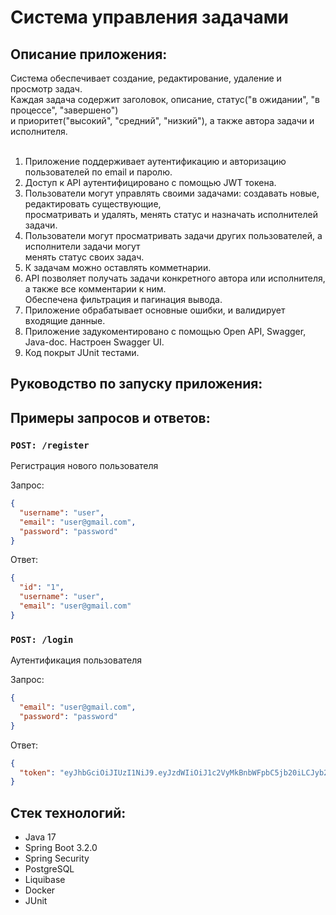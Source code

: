 # Система управления задачами

## Описание приложения:

Система обеспечивает создание, редактирование, удаление и просмотр задач.<br>
Каждая задача содержит заголовок, описание, статус("в ожидании", "в процессе", "завершено")<br>
и приоритет("высокий", "средний", "низкий"), а также автора задачи и исполнителя.<br><br>

1. Приложение поддерживает аутентификацию и авторизацию пользователей по email и паролю.
2. Доступ к API аутентифицировано с помощью JWT токена.
3. Пользователи могут управлять своими задачами: создавать новые, редактировать существующие,<br>
просматривать и удалять, менять статус и назначать исполнителей задачи.
4. Пользователи могут просматривать задачи других пользователей, а исполнители задачи могут<br>
менять статус своих задач.
5. К задачам можно оставлять комметнарии.
6. API позволяет получать задачи конкретного автора или исполнителя, а также все комментарии к ним.<br>
Обеспечена фильтрация и пагинация вывода.
7. Приложение обрабатывает основные ошибки, и валидирует входящие данные.
8. Приложение задукоментировано с помощью Open API, Swagger, Java-doc. Настроен Swagger UI.
9. Код покрыт JUnit тестами.

## Руководство по запуску приложения:

## Примеры запросов и ответов:

### ```POST: /register```

Регистрация нового пользователя

Запрос:

```json
{
  "username": "user",
  "email": "user@gmail.com",
  "password": "password"
}
```

Ответ:

```json
{
  "id": "1",
  "username": "user",
  "email": "user@gmail.com"
}
```

### ```POST: /login```

Аутентификация пользователя

Запрос:

```json
{
  "email": "user@gmail.com",
  "password": "password"
}
```

Ответ:

```json
{
  "token": "eyJhbGciOiJIUzI1NiJ9.eyJzdWIiOiJ1c2VyMkBnbWFpbC5jb20iLCJyb2xlcyI6WyJVU0VSIl0sImlhdCI6MTcwMzY5MjE2NiwiZXhwIjoxNzAzNjkyNzY2fQ.TS15YnlljDuSn71vzo8xlhtYYYk6MDygGNtMj-Ncmbk"
}
```

## Стек технологий:
- Java 17
- Spring Boot 3.2.0
- Spring Security
- PostgreSQL
- Liquibase
- Docker
- JUnit
